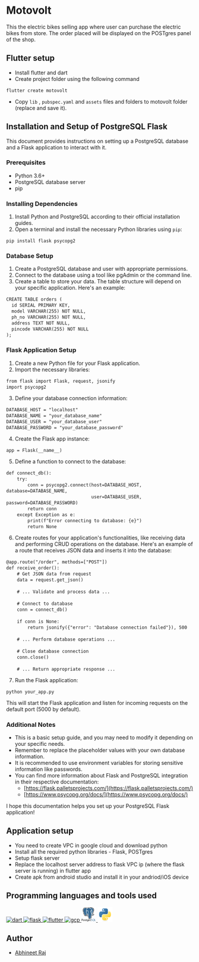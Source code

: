 # Motovolt
This the electric bikes selling app where user can purchase the electric bikes from store. The order placed will be displayed on the POSTgres panel of the shop.

## Flutter setup
*	Install flutter and dart 
*	Create project folder using the following command

```
flutter create motovolt
```

*	Copy `lib` , `pubspec.yaml` and `assets` files and folders to motovolt folder (replace and save it).

## Installation and Setup of PostgreSQL Flask

This document provides instructions on setting up a PostgreSQL database and a Flask application to interact with it.

### Prerequisites

* Python 3.6+
* PostgreSQL database server
* pip

### Installing Dependencies

1. Install Python and PostgreSQL according to their official installation guides.
2. Open a terminal and install the necessary Python libraries using `pip`:

```
pip install flask psycopg2
```

### Database Setup

1. Create a PostgreSQL database and user with appropriate permissions.
2. Connect to the database using a tool like pgAdmin or the command line.
3. Create a table to store your data. The table structure will depend on your specific application. Here's an example:

```
CREATE TABLE orders (
  id SERIAL PRIMARY KEY,
  model VARCHAR(255) NOT NULL,
  ph_no VARCHAR(255) NOT NULL,
  address TEXT NOT NULL,
  pincode VARCHAR(255) NOT NULL
);
```

### Flask Application Setup

1. Create a new Python file for your Flask application.
2. Import the necessary libraries:

```
from flask import Flask, request, jsonify
import psycopg2
```

3. Define your database connection information:

```
DATABASE_HOST = "localhost"
DATABASE_NAME = "your_database_name"
DATABASE_USER = "your_database_user"
DATABASE_PASSWORD = "your_database_password"
```

4. Create the Flask app instance:

```
app = Flask(__name__)
```

5. Define a function to connect to the database:

```
def connect_db():
    try:
        conn = psycopg2.connect(host=DATABASE_HOST, database=DATABASE_NAME,
                                user=DATABASE_USER, password=DATABASE_PASSWORD)
        return conn
    except Exception as e:
        print(f"Error connecting to database: {e}")
        return None
```

6. Create routes for your application's functionalities, like receiving data and performing CRUD operations on the database. Here's an example of a route that receives JSON data and inserts it into the database:

```
@app.route("/order", methods=["POST"])
def receive_order():
    # Get JSON data from request
    data = request.get_json()

    # ... Validate and process data ...

    # Connect to database
    conn = connect_db()

    if conn is None:
        return jsonify({"error": "Database connection failed"}), 500

    # ... Perform database operations ...

    # Close database connection
    conn.close()

    # ... Return appropriate response ...
```

7. Run the Flask application:

```
python your_app.py
```

This will start the Flask application and listen for incoming requests on the default port (5000 by default).

### Additional Notes

* This is a basic setup guide, and you may need to modify it depending on your specific needs.
* Remember to replace the placeholder values with your own database information.
* It is recommended to use environment variables for storing sensitive information like passwords.
* You can find more information about Flask and PostgreSQL integration in their respective documentation:
    * [https://flask.palletsprojects.com/](https://flask.palletsprojects.com/)
    * [https://www.psycopg.org/docs/](https://www.psycopg.org/docs/)

I hope this documentation helps you set up your PostgreSQL Flask application!

## Application setup
*   You need to create VPC in google cloud and download python
*   Install all the required python libraries - Flask, POSTgres
*   Setup flask server
*   Replace the localhost server address to flask VPC ip (where the flask server is running) in flutter app
*   Create apk from android studio and install it in your andriod/iOS device

## Programming languages and tools used
<p align="left"> <a href="https://dart.dev" target="_blank" rel="noreferrer"> <img src="https://www.vectorlogo.zone/logos/dartlang/dartlang-icon.svg" alt="dart" width="40" height="40"/> </a> <a href="https://flask.palletsprojects.com/" target="_blank" rel="noreferrer"> <img src="https://www.vectorlogo.zone/logos/pocoo_flask/pocoo_flask-icon.svg" alt="flask" width="40" height="40"/> </a> <a href="https://flutter.dev" target="_blank" rel="noreferrer"> <img src="https://www.vectorlogo.zone/logos/flutterio/flutterio-icon.svg" alt="flutter" width="40" height="40"/> </a> <a href="https://cloud.google.com" target="_blank" rel="noreferrer"> <img src="https://www.vectorlogo.zone/logos/google_cloud/google_cloud-icon.svg" alt="gcp" width="40" height="40"/> </a> <a href="https://www.postgresql.org" target="_blank" rel="noreferrer"> <img src="https://raw.githubusercontent.com/devicons/devicon/master/icons/postgresql/postgresql-original-wordmark.svg" alt="postgresql" width="40" height="40"/> </a> <a href="https://www.python.org" target="_blank" rel="noreferrer"> <img src="https://raw.githubusercontent.com/devicons/devicon/master/icons/python/python-original.svg" alt="python" width="40" height="40"/> </a> </p>

## Author
*	[Abhineet Raj](https://github.com/abhineetraj1)